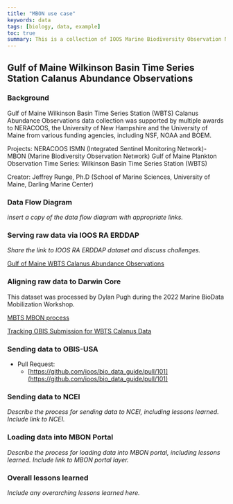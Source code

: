 ```yaml
---
title: "MBON use case"
keywords: data
tags: [biology, data, example]
toc: true
summary: This is a collection of IOOS Marine Biodiversity Observation Network (MBON) data flow use cases.
---
```

## Gulf of Maine Wilkinson Basin Time Series Station Calanus Abundance Observations

### Background
Gulf of Maine Wilkinson Basin Time Series Station (WBTS) Calanus Abundance Observations data collection was supported by multiple awards to NERACOOS, the University of New Hampshire and the University of Maine from various funding agencies, including NSF, NOAA and BOEM.

Projects: NERACOOS ISMN (Integrated Sentinel Monitoring Network)- MBON (Marine Biodiversity Observation Network) Gulf of Maine Plankton Observation Time Series: Wilkinson Basin Time Series Station (WBTS)

Creator: Jeffrey Runge, Ph.D (School of Marine Sciences, University of Maine, Darling Marine Center)

### Data Flow Diagram
*insert a copy of the data flow diagram with appropriate links.*

### Serving raw data via IOOS RA ERDDAP
*Share the link to IOOS RA ERDDAP dataset and discuss challenges.*

[Gulf of Maine WBTS Calanus Abundance Observations](http://www.neracoos.org/erddap/tabledap/WBTS_CFIN_2005_2017.html)

### Aligning raw data to Darwin Core
This dataset was processed by Dylan Pugh during the 2022 Marine BioData Mobilization Workshop.

[MBTS MBON process](https://github.com/ioos/bio_data_guide/tree/main/datasets/WBTS_MBON)

[Tracking OBIS Submission for WBTS Calanus Data](https://github.com/ioos/bio_data_guide/issues/102)

### Sending data to OBIS-USA
* Pull Request:
  * [https://github.com/ioos/bio_data_guide/pull/101](https://github.com/ioos/bio_data_guide/pull/101)

### Sending data to NCEI
*Describe the process for sending data to NCEI, including lessons learned. Include link to NCEI.*

### Loading data into MBON Portal
*Describe the process for loading data into MBON portal, including lessons learned. Include link to MBON portal layer.*

### Overall lessons learned
*Include any overarching lessons learned here.*

